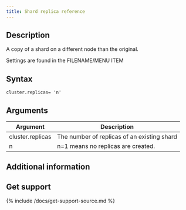 ```yaml
---
title: Shard replica reference
---
```


## Description

A copy of a shard on a different node than the original.

Settings are found in the FILENAME/MENU ITEM

## Syntax

```
cluster.replicas= 'n'
```

## Arguments

| Argument | Description |
|---|---|
| cluster.replicas | The number of replicas of an existing shard |
| n | n=1 means no replicas are created. |

## Additional information


## Get support

{% include /docs/get-support-source.md %}
